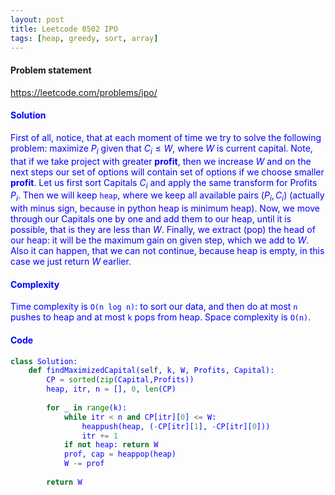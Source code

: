 ```yaml
---
layout: post
title: Leetcode 0502 IPO
tags: [heap, greedy, sort, array]
---
```


#### Problem statement

<a href="https://leetcode.com/problems/ipo/"> <font color = blue>https://leetcode.com/problems/ipo/

#### Solution
First of all, notice, that at each moment of time we try to solve the following problem: maximize $P_i$ given that $C_i \leqslant W$, where $W$ is current capital. Note, that if we take project with greater **profit**, then we increase $W$ and on the next steps our set of options will contain set of options if we choose smaller **profit**. Let us first sort Capitals $C_i$ and apply the same transform for Profits $P_i$. Then we will keep `heap`, where we keep all available pairs ($P_i, C_i$) (actually with minus sign, because in python heap is minimum heap). Now, we move through our Capitals one by one and add them to our heap, until it is possible, that is they are less than $W$. Finally, we extract (pop) the head of our heap: it will be the maximum gain on given step, which we add to $W$. Also it can happen, that we can not continue, because heap is empty, in this case we just return $W$ earlier.

#### Complexity
Time complexity is `O(n log n)`: to sort our data, and then do at most `n` pushes to heap and at most `k` pops from heap. Space complexity is `O(n)`.

#### Code
```python
class Solution:
    def findMaximizedCapital(self, k, W, Profits, Capital):
        CP = sorted(zip(Capital,Profits))
        heap, itr, n = [], 0, len(CP)
        
        for _ in range(k):
            while itr < n and CP[itr][0] <= W:
                heappush(heap, (-CP[itr][1], -CP[itr][0]))
                itr += 1
            if not heap: return W
            prof, cap = heappop(heap)
            W -= prof
            
        return W
```

